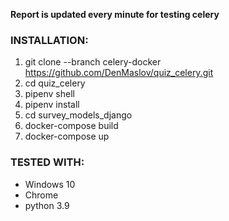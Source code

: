 **Report is updated every minute for testing celery**

### INSTALLATION:
1. git clone --branch celery-docker https://github.com/DenMaslov/quiz_celery.git
2. cd quiz_celery
3. pipenv shell
4. pipenv install
5. cd survey_models_django
6. docker-compose build
7. docker-compose up


### TESTED WITH:
* Windows 10
* Chrome
* python 3.9
